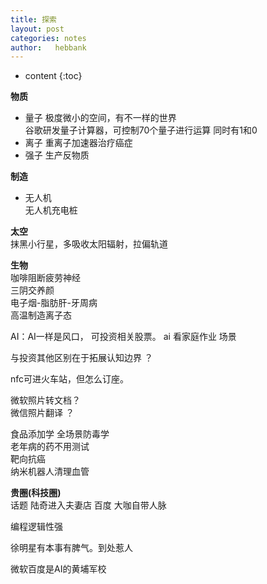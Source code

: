 ```yaml
---
title: 探索
layout: post
categories: notes
author:   hebbank
---
```

* content
{:toc}


**物质**
 - 量子
极度微小的空间，有不一样的世界  
谷歌研发量子计算器，可控制70个量子进行运算  同时有1和0  
 - 离子
重离子加速器治疗癌症
 - 强子
 生产反物质

**制造**
 - 无人机   
无人机充电桩     



**太空**  
抹黑小行星，多吸收太阳辐射，拉偏轨道  

**生物**  
咖啡阻断疲劳神经  
三阴交养颜   
电子烟-脂肪肝-牙周病  
高温制造离子态  

AI：AI一样是风口， 可投资相关股票。  ai 看家庭作业 场景

与投资其他区别在于拓展认知边界  ？

nfc可进火车站，但怎么订座。

微软照片转文档？  
微信照片翻译 ？

食品添加学 全场景防毒学  
老年病的药不用测试  
靶向抗癌   
纳米机器人清理血管  

**贵圈(科技圈)**  
话题
陆奇进入夫妻店 百度  大咖自带人脉  

编程逻辑性强  

徐明星有本事有脾气。到处惹人  

微软百度是AI的黄埔军校   
